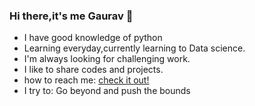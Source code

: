 ### Hi there,it's me Gaurav 👋
- I have good knowledge of python
- Learning everyday,currently learning to Data science.
- I'm always looking for challenging work.
- I like to share codes and projects.
- how to reach me: [check it out!](https://www.instagram.com/codesgaurav/?hl=en)
- I try to: Go beyond and push the bounds

